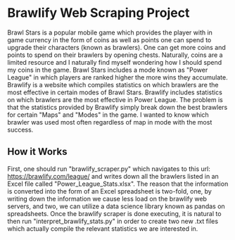 # Brawlify Web Scraping Project

Brawl Stars is a popular mobile game which provides the player with in game currency in the form of coins as well as points one can spend to upgrade their characters (known as brawlers). One can get more coins and points to spend on their brawlers by opening chests. Naturally, coins are a limited resource and I naturally find myself wondering how I should spend my coins in the game. Brawl Stars includes a mode known as "Power League" in which players are ranked higher the more wins they accumulate. Brawlify is a website which compiles statistics on which brawlers are the most effective in certain modes of Brawl Stars. Brawlify includes statistics on which brawlers are the most effective in Power League. The problem is that the statistics provided by Brawlify simply break down the best brawlers for certain "Maps" and "Modes" in the game. I wanted to know which brawler was used most often regardless of map in mode with the most success. 

## How it Works

First, one should run "brawlify_scraper.py" which navigates to this url: https://brawlify.com/league/ and writes down all the brawlers listed in an Excel file called "Power_League_Stats.xlsx". The reason that the information is converted into the form of an Excel spreadsheet is two-fold, one, by writing down the information we cause less load on the brawlify web servers, and two,  we can utilize a data science library known as pandas on spreadsheets. Once the brawlify scraper is done executing, it is natural to then run "interpret_brawlify_stats.py" in order to create two new .txt files which actually compile the relevant statistics we are interested in.